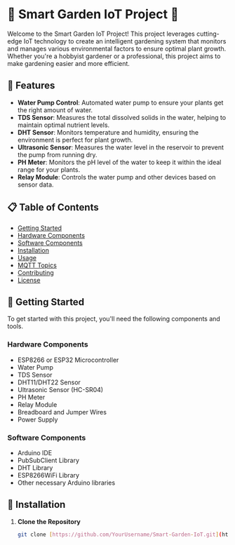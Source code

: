 # 🌿 Smart Garden IoT Project 🌿

Welcome to the Smart Garden IoT Project! This project leverages cutting-edge IoT technology to create an intelligent gardening system that monitors and manages various environmental factors to ensure optimal plant growth. Whether you're a hobbyist gardener or a professional, this project aims to make gardening easier and more efficient.

## 🌟 Features

- **Water Pump Control**: Automated water pump to ensure your plants get the right amount of water.
- **TDS Sensor**: Measures the total dissolved solids in the water, helping to maintain optimal nutrient levels.
- **DHT Sensor**: Monitors temperature and humidity, ensuring the environment is perfect for plant growth.
- **Ultrasonic Sensor**: Measures the water level in the reservoir to prevent the pump from running dry.
- **PH Meter**: Monitors the pH level of the water to keep it within the ideal range for your plants.
- **Relay Module**: Controls the water pump and other devices based on sensor data.

## 📋 Table of Contents

- [Getting Started](#getting-started)
- [Hardware Components](#hardware-components)
- [Software Components](#software-components)
- [Installation](#installation)
- [Usage](#usage)
- [MQTT Topics](#mqtt-topics)
- [Contributing](#contributing)
- [License](#license)

## 🚀 Getting Started

To get started with this project, you'll need the following components and tools.

### Hardware Components

- ESP8266 or ESP32 Microcontroller
- Water Pump
- TDS Sensor
- DHT11/DHT22 Sensor
- Ultrasonic Sensor (HC-SR04)
- PH Meter
- Relay Module
- Breadboard and Jumper Wires
- Power Supply

### Software Components

- Arduino IDE
- PubSubClient Library
- DHT Library
- ESP8266WiFi Library
- Other necessary Arduino libraries

## 🔧 Installation

1. **Clone the Repository**

   ```bash
   git clone [https://github.com/YourUsername/Smart-Garden-IoT.git](https://github.com/abiliokrismanuel/Projek-iot-2.git)
